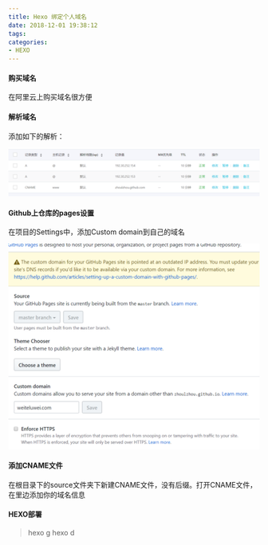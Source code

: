 ```yaml
---
title: Hexo 绑定个人域名
date: 2018-12-01 19:38:12
tags:
categories:
- HEXO
---
```

#### 购买域名
在阿里云上购买域名很方便

#### 解析域名
添加如下的解析：

![avatar](https://github.com/zhoulzhou/MarkDownPhotos/raw/master/huxiu/he.PNG)

#### Github上仓库的pages设置
在项目的Settings中，添加Custom domain到自己的域名

![avatar](https://github.com/zhoulzhou/MarkDownPhotos/raw/master/huxiu/he1.PNG)

#### 添加CNAME文件
在根目录下的source文件夹下新建CNAME文件，没有后缀。打开CNAME文件，在里边添加你的域名信息


#### HEXO部署
>hexo g
>hexo d